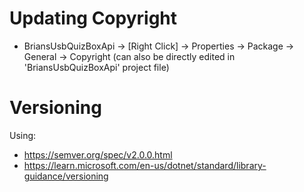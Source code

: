 # Updating Copyright

- BriansUsbQuizBoxApi -> [Right Click] -> Properties -> Package -> General -> Copyright (can also be directly edited in 'BriansUsbQuizBoxApi' project file)

# Versioning

Using:

- https://semver.org/spec/v2.0.0.html
- https://learn.microsoft.com/en-us/dotnet/standard/library-guidance/versioning